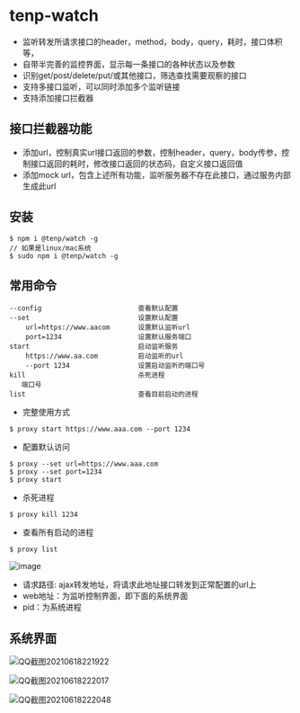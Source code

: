 
# tenp-watch
- 监听转发所请求接口的header，method，body，query，耗时，接口体积等，
- 自带半完善的监控界面，显示每一条接口的各种状态以及参数
- 识别get/post/delete/put/或其他接口，筛选查找需要观察的接口
- 支持多接口监听，可以同时添加多个监听链接
- 支持添加接口拦截器

## 接口拦截器功能
- 添加url，控制真实url接口返回的参数，控制header，query，body传参，控制接口返回的耗时，修改接口返回的状态码，自定义接口返回值
- 添加mock url，包含上述所有功能，监听服务器不存在此接口，通过服务内部生成此url

## 安装
```base
$ npm i @tenp/watch -g
// 如果是linux/mac系统
$ sudo npm i @tenp/watch -g
```

## 常用命令
```base
--config                        查看默认配置
--set                           设置默认配置
    url=https://www.aacom       设置默认监听url
    port=1234                   设置默认服务端口
start                           启动监听服务
    https://www.aa.com          启动监听的url
    --port 1234                 设置启动监听的端口号
kill                            杀死进程
   端口号
list                            查看目前启动的进程
```
- 完整使用方式
```base
$ proxy start https://www.aaa.com --port 1234
```
- 配置默认访问
```base
$ proxy --set url=https://www.aaa.com
$ proxy --set port=1234
$ proxy start
```
- 杀死进程
```base
$ proxy kill 1234
```
- 查看所有启动的进程
```base
$ proxy list
```
![image](https://user-images.githubusercontent.com/15777183/122579669-b887c500-d087-11eb-9b7f-860fec7e0d2e.png)
- 请求路径: ajax转发地址，将请求此地址接口转发到正常配置的url上
- web地址：为监听控制界面，即下面的系统界面
- pid：为系统进程

## 系统界面
![QQ截图20210618221922](https://user-images.githubusercontent.com/15777183/122579402-752d5680-d087-11eb-8502-396480fe8e1c.png)

![QQ截图20210618222017](https://user-images.githubusercontent.com/15777183/122579447-81191880-d087-11eb-8c06-f9531c0e075a.png)

![QQ截图20210618222048](https://user-images.githubusercontent.com/15777183/122579455-837b7280-d087-11eb-8744-769416f90b73.png)

